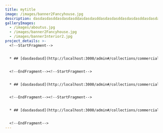 ```yaml
---
title: mytitle
image: /images/banner2Fancyhouse.jpg
description: dasdasdasddasdasdasddasdasdasddasdasdasddasdasdasddasdasdasddasdasdasd
galleryImages:
  - /images/aboutus.jpg
  - /images/banner2Fancyhouse.jpg
  - /images/bannerInterior2.jpg
project_details: >-
  <!--StartFragment-->


  * ## [dasdasdasd](http://localhost:3000/admin#/collections/commercialprojects/entries/dasdasdasd)


  <!--EndFragment--><!--StartFragment-->


  * ## [dasdasdasd](http://localhost:3000/admin#/collections/commercialprojects/entries/dasdasdasd)


  <!--EndFragment--><!--StartFragment-->


  * ## [dasdasdasd](http://localhost:3000/admin#/collections/commercialprojects/entries/dasdasdasd)


  <!--EndFragment-->
---
```

